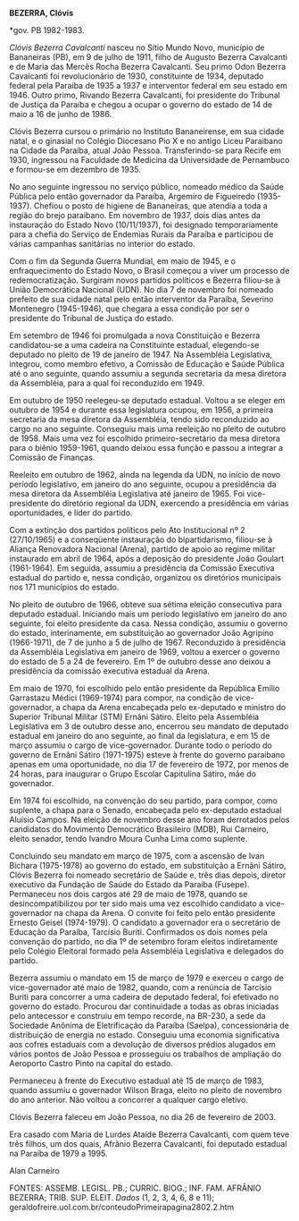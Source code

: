 **BEZERRA, Clóvis**

\*gov. PB 1982-1983.

*Clóvis Bezerra Cavalcanti* nasceu no Sítio Mundo Novo, município de
Bananeiras (PB), em 9 de julho de 1911, filho de Augusto Bezerra
Cavalcanti e de Maria das Mercês Rocha Bezerra Cavalcanti. Seu primo
Odon Bezerra Cavalcanti foi revolucionário de 1930, constituinte de
1934, deputado federal pela Paraíba de 1935 a 1937 e interventor federal
em seu estado em 1946. Outro primo, Rivando Bezerra Cavalcanti, foi
presidente do Tribunal de Justiça da Paraíba e chegou a ocupar o governo
do estado de 14 de maio a 16 de junho de 1986.

Clóvis Bezerra cursou o primário no Instituto Bananeirense, em sua
cidade natal, e o ginasial no Colégio Diocesano Pio X e no antigo Liceu
Paraibano na Cidade da Paraíba, atual João Pessoa. Transferindo-se para
Recife em 1930, ingressou na Faculdade de Medicina da Universidade de
Pernambuco e formou-se em dezembro de 1935.

No ano seguinte ingressou no serviço público, nomeado médico da Saúde
Pública pelo então governador da Paraíba, Argemiro de Figueiredo
(1935-1937). Chefiou o posto de higiene de Bananeiras, que atendia a
toda a região do brejo paraibano. Em novembro de 1937, dois dias antes
da instauração do Estado Novo (10/11/1937), foi designado
temporariamente para a chefia do Serviço de Endemias Rurais da Paraíba e
participou de várias campanhas sanitárias no interior do estado.

Com o fim da Segunda Guerra Mundial, em maio de 1945, e o
enfraquecimento do Estado Novo, o Brasil começou a viver um processo de
redemocratização. Surgiram novos partidos políticos e Bezerra filiou-se
à União Democrática Nacional (UDN). No dia 7 de novembro foi nomeado
prefeito de sua cidade natal pelo então interventor da Paraíba, Severino
Montenegro (1945-1946), que chegara a essa condição por ser o presidente
do Tribunal de Justiça do estado.

Em setembro de 1946 foi promulgada a nova Constituição e Bezerra
candidatou-se a uma cadeira na Constituinte estadual, elegendo-se
deputado no pleito de 19 de janeiro de 1947. Na Assembléia Legislativa,
integrou, como membro efetivo, a Comissão de Educação e Saúde Pública
até o ano seguinte, quando assumiu a segunda secretaria da mesa diretora
da Assembléia, para a qual foi reconduzido em 1949.

Em outubro de 1950 reelegeu-se deputado estadual. Voltou a se eleger em
outubro de 1954 e durante essa legislatura ocupou, em 1956, a primeira
secretaria da mesa diretora da Assembléia, tendo sido reconduzido ao
cargo no ano seguinte. Conseguiu mais uma reeleição no pleito de outubro
de 1958. Mais uma vez foi escolhido primeiro-secretário da mesa diretora
para o biênio 1959-1961, quando deixou essa função e passou a integrar a
Comissão de Finanças.

Reeleito em outubro de 1962, ainda na legenda da UDN, no início de novo
período legislativo, em janeiro do ano seguinte, ocupou a presidência da
mesa diretora da Assembléia Legislativa até janeiro de 1965. Foi
vice-presidente do diretório regional da UDN, exercendo a presidência em
várias oportunidades, e líder do partido.

Com a extinção dos partidos políticos pelo Ato Institucional nº 2
(27/10/1965) e a conseqüente instauração do bipartidarismo, filiou-se à
Aliança Renovadora Nacional (Arena), partido de apoio ao regime militar
instaurado em abril de 1964, após a deposição do presidente João Goulart
(1961-1964). Em seguida, assumiu a presidência da Comissão Executiva
estadual do partido e, nessa condição, organizou os diretórios
municipais nos 171 municípios do estado.

No pleito de outubro de 1966, obteve sua sétima eleição consecutiva para
deputado estadual. Iniciando mais um período legislativo em janeiro do
ano seguinte, foi eleito presidente da casa. Nessa condição, assumiu o
governo do estado, interinamente, em substituição ao governador João
Agripino (1966-1971), de 7 de junho a 5 de julho de 1967. Reconduzido à
presidência da Assembléia Legislativa em janeiro de 1969, voltou a
exercer o governo do estado de 5 a 24 de fevereiro. Em 1º de outubro
desse ano deixou a presidência da comissão executiva estadual da Arena.

Em maio de 1970, foi escolhido pelo então presidente da República Emílio
Garrastazu Médici (1969-1974) para compor, na condição de
vice-governador, a chapa da Arena encabeçada pelo ex-deputado e ministro
do Superior Tribunal Militar (STM) Ernâni Sátiro. Eleito pela Assembléia
Legislativa em 3 de outubro desse ano, encerrou seu mandato de deputado
estadual em janeiro do ano seguinte, ao final da legislatura, e em 15 de
março assumiu o cargo de vice-governador. Durante todo o período do
governo de Ernâni Sátiro (1971-1975) esteve à frente do governo
paraibano apenas em uma oportunidade, no dia 17 de fevereiro de 1972,
por menos de 24 horas, para inaugurar o Grupo Escolar Capitulina Sátiro,
mãe do governador.

Em 1974 foi escolhido, na convenção do seu partido, para compor, como
suplente, a chapa para o Senado, encabeçada pelo ex-deputado estadual
Aluísio Campos. Na eleição de novembro desse ano foram derrotados pelos
candidatos do Movimento Democrático Brasileiro (MDB), Rui Carneiro,
eleito senador, tendo Ivandro Moura Cunha Lima como suplente.

Concluindo seu mandato em março de 1975, com a ascensão de Ivan Bichara
(1975-1978) ao governo do estado, em substituição a Ernâni Sátiro,
Clóvis Bezerra foi nomeado secretário de Saúde e, três dias depois,
diretor executivo da Fundação de Saúde do Estado da Paraíba (Fusepe).
Permaneceu nos dois cargos até 29 de maio de 1978, quando se
desincompatibilizou por ter sido mais uma vez escolhido candidato a
vice-governador na chapa da Arena. O convite foi feito pelo então
presidente Ernesto Geisel (1974-1979). O candidato a governador era o
secretário de Educação da Paraíba, Tarcísio Buriti. Confirmados os dois
nomes pela convenção do partido, no dia 1º de setembro foram eleitos
indiretamente pelo Colégio Eleitoral formado pela Assembléia Legislativa
e delegados do partido.

Bezerra assumiu o mandato em 15 de março de 1979 e exerceu o cargo de
vice-governador até maio de 1982, quando, com a renúncia de Tarcísio
Buriti para concorrer a uma cadeira de deputado federal, foi efetivado
no governo do estado. Procurou dar continuidade a todas as obras
iniciadas pelo antecessor e construiu em tempo recorde, na BR-230, a
sede da Sociedade Anônima de Eletrificação da Paraíba (Saelpa),
concessionária de distribuição de energia no estado. Conseguiu uma
economia significativa aos cofres estaduais com a devolução de diversos
prédios alugados em vários pontos de João Pessoa e prosseguiu os
trabalhos de ampliação do Aeroporto Castro Pinto na capital do estado.

Permaneceu à frente do Executivo estadual até 15 de março de 1983,
quando assumiu o governador Wilson Braga, eleito no pleito de novembro
do ano anterior. Não voltou a concorrer a qualquer cargo eletivo.

Clóvis Bezerra faleceu em João Pessoa, no dia 26 de fevereiro de 2003.

Era casado com Maria de Lurdes Ataíde Bezerra Cavalcanti, com quem teve
três filhos, um dos quais, Afrânio Bezerra Cavalcanti, foi deputado
estadual na Paraíba de 1979 a 1995.

Alan Carneiro

FONTES: ASSEMB. LEGISL. PB.; CURRIC. BIOG.; INF. FAM. AFRÂNIO BEZERRA;
TRIB. SUP. ELEIT. *Dados* (1, 2, 3, 4, 6, 8 e 11);
geraldofreire.uol.com.br/conteudoPrimeirapagina2802.2.htm

 

 
